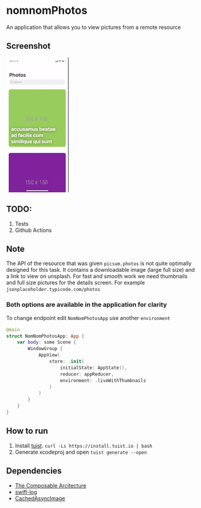 # nomnomPhotos
An application that allows you to view pictures from a remote resource

## Screenshot
![Screenshot](https://raw.githubusercontent.com/romanmazeev/NomNomPhotos/develop/Docs/screenshot.gif?token=GHSAT0AAAAAABHPI3T4BYMHZJX2WXNN4NEEYPUPVBA)

## TODO:
1. Tests
2. Github Actions

## Note
The API of the resource that was given `picsum.photos` is not quite optimally designed for this task.
It contains a downloadable image (large full size) and a link to view on unsplash.
For fast and smooth work we need thumbnails and full size pictures for the details screen. For example `jsonplaceholder.typicode.com/photos`

### Both options are available in the application for clarity
To change endpoint edit `NomNomPhotosApp` use another `environment`
```swift
@main
struct NomNomPhotosApp: App {
    var body: some Scene {
        WindowGroup {
            AppView(
                store: .init(
                    initialState: AppState(),
                    reducer: appReducer,
                    environment: .liveWithThumbnails
                )
            )
        }
    }
}
```

## How to run
1. Install [tuist](https://tuist.io). `curl -Ls https://install.tuist.io | bash`
2. Generate xcodeproj and open `tuist generate --open`

## Dependencies
* [The Composable Arcitecture](https://github.com/pointfreeco/swift-composable-architecture)
* [swift-log](https://github.com/apple/swift-log)
* [CachedAsyncImage](https://github.com/lorenzofiamingo/SwiftUI-CachedAsyncImage)
